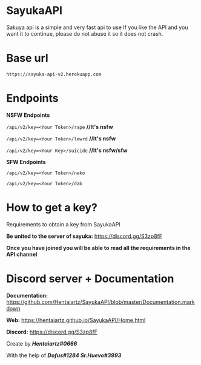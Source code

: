 # SayukaAPI

Sakuya api is a simple and very fast api to use
If you like the API and you want it to continue, please do not abuse it so it does not crash.

# Base url
```https://sayuka-api-v2.herokuapp.com```
 
# Endpoints
**NSFW Endpoints**

```/api/v2/key=<Your Token>/rape``` **//It's nsfw**

```/api/v2/key=<Your Token>/lewrd``` **//It's nsfw**

```/api/v2/key=<Your Key>/suicide``` **//It's nsfw/sfw**

**SFW Endpoints**

```/api/v2/key=<Your Token>/neko```

```/api/v2/key=<Your Token>/dab```

# How to get a key?
Requirements to obtain a key from SayukaAPI

**Be united to the server of sayuka:** https://discord.gg/S3zp8fF

**Once you have joined you will be able to read all the requirements in the API channel**


# Discord server + Documentation
**Documentation:** https://github.com/Hentaiartz/SayukaAPI/blob/master/Documentation.markdown

**Web:** https://hentaiartz.github.io/SayukaAPI/Home.html

**Discord:** https://discord.gg/S3zp8fF


Create by ***Hentaiartz#0666***

With the help of ***Dofus#1284 Sr.Huevo#3993***
